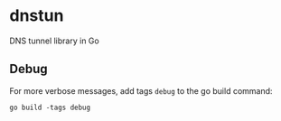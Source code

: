 # dnstun
DNS tunnel library in Go

## Debug

For more verbose messages, add tags `debug` to the go build command:
```
go build -tags debug
```
